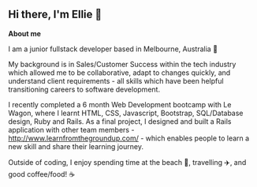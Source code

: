 ## Hi there, I'm Ellie 👋

**About me**

I am a junior fullstack developer based in Melbourne, Australia :round_pushpin:

My background is in Sales/Customer Success within the tech industry which allowed me to be collaborative, adapt to changes quickly, and understand client requirements - all skills which have been helpful transitioning careers to software development.

I recently completed a 6 month Web Development bootcamp with Le Wagon, where I learnt HTML, CSS, Javascript, Bootstrap, SQL/Database design, Ruby and Rails. As a final project, I designed and built a Rails application with other team members - http://www.learnfromthegroundup.com/ - which enables people to learn a new skill and share their learning journey. 

Outside of coding, I enjoy spending time at the beach :ocean:, travelling :airplane:, and good coffee/food! :coffee:

